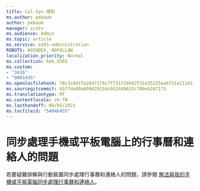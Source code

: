 ```yaml
---
title: Cal-Syn-規則
ms.author: pebaum
author: pebaum
manager: scotv
ms.audience: Admin
ms.topic: article
ms.service: o365-administration
ROBOTS: NOINDEX, NOFOLLOW
localization_priority: Normal
ms.collection: Adm_O365
ms.custom:
- "3416"
- "9001435"
ms.openlocfilehash: 78c3c0d1fa2847178c7f731f26b02f31435225ea6f31a11141197294a283fd0b
ms.sourcegitcommit: b5f7da89a650d2915dc652449623c78be6247175
ms.translationtype: MT
ms.contentlocale: zh-TW
ms.lasthandoff: 08/05/2021
ms.locfileid: "54046455"
---
```

# <a name="problems-syncing-calendar-and-contacts-on-phone-or-tablet"></a>同步處理手機或平板電腦上的行事曆和連絡人的問題

若要疑難排解與行動裝置同步處理行事曆和連絡人的問題，請參閱 [無法與我的手機或平板電腦同步處理行事曆和連絡人](https://support.office.com/article/can-t-sync-calendar-and-contacts-with-my-phone-or-tablet-8479d764-b9f5-4fff-ba88-edd7c265df9f)。